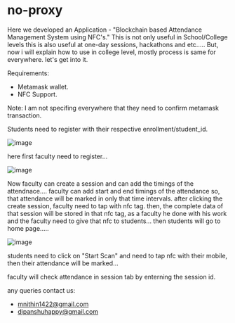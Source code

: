 # no-proxy 
Here we developed an Application - "Blockchain based Attendance Management System using NFC's."
This is not only useful in School/College levels this is also useful at one-day sessions, hackathons and etc.....
But, now i will explain how to use in college level, mostly process is same for everywhere.
let's get into it.

Requirements:
- Metamask wallet.  
- NFC Support.

Note: 
  I am not specifing everywhere that they need to confirm metamask transaction.
  
Students need to register with their respective enrollment/student_id.

![image](https://user-images.githubusercontent.com/110032619/208611698-01ec7689-511c-4b74-81a6-1014389098e4.png)

here first faculty need to register...

![image](https://user-images.githubusercontent.com/110032619/208612037-f926ae9b-250b-4117-9f21-85846c21c037.png)

Now faculty can create a session and can add the timings of the attendnace....
faculty can add start and end timings of the attendance so, that attendance will be marked in only that time intervals.
after clicking the create session, faculty need to tap with nfc tag.
then, the complete data of that session will be stored in that nfc tag, as a faculty he done with his work and the faculty need to give that nfc to students...
then students will go to home page.....

![image](https://user-images.githubusercontent.com/110032619/208621861-4d606d43-ecea-4a3e-8ef4-d17253031c03.png)

students need to click on "Start Scan" and need to tap nfc with their mobile, then their attendance will be marked...

faculty will check attendance in session tab by enterning the session id.


any queries contact us:
- mnithin1422@gmail.com
- dipanshuhappy@gmail.com
